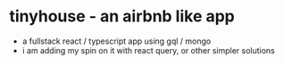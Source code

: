 # tinyhouse - an airbnb like app

- a fullstack react / typescript app using gql / mongo
- i am adding my spin on it with react query, or other simpler solutions


